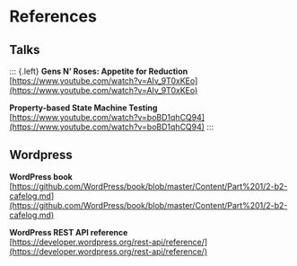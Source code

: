 # References

## Talks

::: {.left}
**Gens N’ Roses: Appetite for Reduction**  
[https://www.youtube.com/watch?v=AIv_9T0xKEo](https://www.youtube.com/watch?v=AIv_9T0xKEo)

**Property-based State Machine Testing**  
[https://www.youtube.com/watch?v=boBD1qhCQ94](https://www.youtube.com/watch?v=boBD1qhCQ94)
:::

## Wordpress

**WordPress book**  
[https://github.com/WordPress/book/blob/master/Content/Part%201/2-b2-cafelog.md](https://github.com/WordPress/book/blob/master/Content/Part%201/2-b2-cafelog.md)

**WordPress REST API reference**  
[https://developer.wordpress.org/rest-api/reference/](https://developer.wordpress.org/rest-api/reference/)

